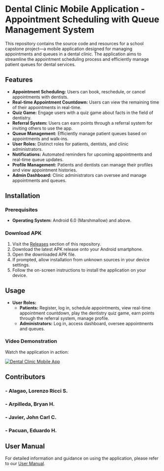 # Dental Clinic Mobile Application - Appointment Scheduling with Queue Management System

This repository contains the source code and resources for a school capstone project—a mobile application designed for managing appointments and queues in a dental clinic. The application aims to streamline the appointment scheduling process and efficiently manage patient queues for dental services.

## Features
- **Appointment Scheduling:** Users can book, reschedule, or cancel appointments with dentists.
- **Real-time Appointment Countdown:** Users can view the remaining time of their appointments in real-time.
- **Quiz Game:** Engage users with a quiz game about facts in the field of dentistry.
- **Referral System:** Users can earn points through a referral system for inviting others to use the app.
- **Queue Management:** Efficiently manage patient queues based on appointments and walk-ins.
- **User Roles:** Distinct roles for patients, dentists, and clinic administrators.
- **Notifications:** Automated reminders for upcoming appointments and real-time queue updates.
- **Profile Management:** Patients and dentists can manage their profiles and view appointment histories.
- **Admin Dashboard:** Clinic administrators can oversee and manage appointments and queues.

## Installation
### Prerequisites
- **Operating System:** Android 6.0 (Marshmallow) and above.

### Download APK
1. Visit the [Releases](https://github.com/Shhbainu/Dental-Q-Mgmt-System/releases/download/V0.3/DentalQueueAndAppointmentManagementSystem.Client.apk) section of this repository.
2. Download the latest APK release onto your Android smartphone.
3. Open the downloaded APK file.
4. If prompted, allow installation from unknown sources in your device settings.
5. Follow the on-screen instructions to install the application on your device.

## Usage
- **User Roles:**
  - **Patients:** Register, log in, schedule appointments, view real-time appointment countdown, play the dentistry quiz game, earn points through the referral system, manage profile.
  - **Administrators:** Log in, access dashboard, oversee appointments and queues.

### Video Demonstration
Watch the application in action:

[![Dental Clinic Mobile App](https://img.youtube.com/vi/NuCAzSex2qs/0.jpg)](https://www.youtube.com/watch?v=NuCAzSex2qs)

## Contributors
### - Alagao, Lorenzo Ricci S.
### -  Arpilleda, Bryan H.
### -  Javier, John Carl C.
### -  Pacuan, Eduardo H.

## User Manual
For detailed information and guidance on using the application, please refer to our [User Manual](docs/USER%20MANUAL.pdf).
